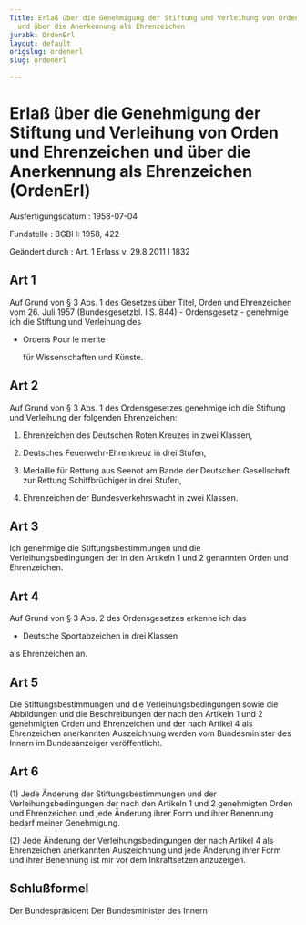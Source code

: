 ```yaml
---
Title: Erlaß über die Genehmigung der Stiftung und Verleihung von Orden und Ehrenzeichen
  und über die Anerkennung als Ehrenzeichen
jurabk: OrdenErl
layout: default
origslug: ordenerl
slug: ordenerl

---
```


# Erlaß über die Genehmigung der Stiftung und Verleihung von Orden und Ehrenzeichen und über die Anerkennung als Ehrenzeichen (OrdenErl)

Ausfertigungsdatum
:   1958-07-04

Fundstelle
:   BGBl I: 1958, 422

Geändert durch
:   Art. 1 Erlass v. 29.8.2011 I 1832

## Art 1

Auf Grund von § 3 Abs. 1 des Gesetzes über Titel, Orden und
Ehrenzeichen vom 26. Juli 1957 (Bundesgesetzbl. I S. 844) -
Ordensgesetz - genehmige ich die Stiftung und Verleihung des

*   Ordens Pour le
    merite

    für Wissenschaften und Künste.

## Art 2

Auf Grund von § 3 Abs. 1 des Ordensgesetzes genehmige ich die Stiftung
und Verleihung der folgenden Ehrenzeichen:

1.  Ehrenzeichen des Deutschen Roten Kreuzes in zwei Klassen,


2.  Deutsches Feuerwehr-Ehrenkreuz in drei Stufen,


3.  Medaille für Rettung aus Seenot am Bande der Deutschen Gesellschaft
    zur Rettung Schiffbrüchiger in drei Stufen,


4.  Ehrenzeichen der Bundesverkehrswacht in zwei Klassen.

## Art 3

Ich genehmige die Stiftungsbestimmungen und die Verleihungsbedingungen
der in den Artikeln 1 und 2 genannten Orden und Ehrenzeichen.

## Art 4

Auf Grund von § 3 Abs. 2 des Ordensgesetzes erkenne ich das

*   Deutsche Sportabzeichen in drei Klassen



als Ehrenzeichen an.

## Art 5

Die Stiftungsbestimmungen und die Verleihungsbedingungen sowie die
Abbildungen und die Beschreibungen der nach den Artikeln 1 und 2
genehmigten Orden und Ehrenzeichen und der nach Artikel 4 als
Ehrenzeichen anerkannten Auszeichnung werden vom Bundesminister des
Innern im Bundesanzeiger veröffentlicht.

## Art 6

(1) Jede Änderung der Stiftungsbestimmungen und der
Verleihungsbedingungen der nach den Artikeln 1 und 2 genehmigten Orden
und Ehrenzeichen und jede Änderung ihrer Form und ihrer Benennung
bedarf meiner Genehmigung.

(2) Jede Änderung der Verleihungsbedingungen der nach Artikel 4 als
Ehrenzeichen anerkannten Auszeichnung und jede Änderung ihrer Form und
ihrer Benennung ist mir vor dem Inkraftsetzen anzuzeigen.

## Schlußformel

Der Bundespräsident
Der Bundesminister des Innern

